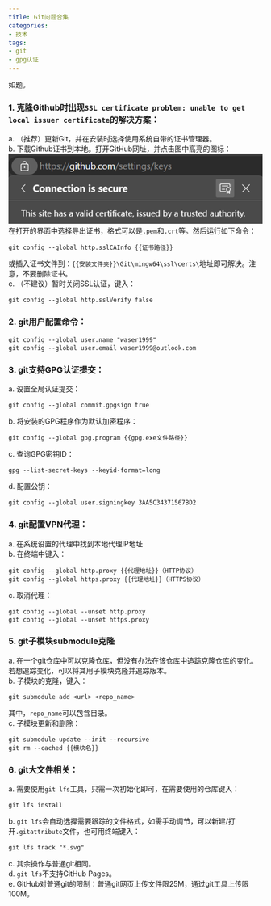 ```yaml
---
title: Git问题合集
categories: 
- 技术
tags: 
- git
- gpg认证
---
```

如题。
<!--more-->

### 1. 克隆Github时出现`SSL certificate problem: unable to get local issuer certificate`的解决方案：  

a. （推荐）更新Git，并在安装时选择使用系统自带的证书管理器。   
b. 下载Github证书到本地。打开GitHub网址，并点击图中高亮的图标：
![浏览器证书图标](../images/cert.png)
在打开的界面中选择导出证书，格式可以是`.pem`和`.crt`等。然后运行如下命令：
```
git config --global http.sslCAInfo {{证书路径}}
```
或插入证书文件到：`{{安装文件夹}}\Git\mingw64\ssl\certs\`地址即可解决。注意，不要删除证书。  
c. （不建议）暂时关闭SSL认证，键入：
```
git config --global http.sslVerify false
```
        
### 2. git用户配置命令：
```
git config --global user.name "waser1999"
git config --global user.email waser1999@outlook.com
```
    
### 3. git支持GPG认证提交：  
a. 设置全局认证提交：
```
git config --global commit.gpgsign true
```
b. 将安装的GPG程序作为默认加密程序：
```
git config --global gpg.program {{gpg.exe文件路径}}
```
c. 查询GPG密钥ID：
```
gpg --list-secret-keys --keyid-format=long
```
d. 配置公钥：
```
git config --global user.signingkey 3AA5C34371567BD2
```

### 4. git配置VPN代理：  
a. 在系统设置的代理中找到本地代理IP地址  
b. 在终端中键入：  
```
git config --global http.proxy {{代理地址}}（HTTP协议）
git config --global https.proxy {{代理地址}}（HTTPS协议）
```
c. 取消代理：
```
git config --global --unset http.proxy
git config --global --unset https.proxy
```

### 5. git子模块submodule克隆  
a. 在一个git仓库中可以克隆仓库，但没有办法在该仓库中追踪克隆仓库的变化。若想追踪变化，可以将其用子模块克隆并追踪版本。  
b. 子模块的克隆，键入：
```
git submodule add <url> <repo_name>
```
其中，`repo_name`可以包含目录。  
c. 子模块更新和删除：
```
git submodule update --init --recursive
git rm --cached {{模块名}}
```

### 6. git大文件相关：  
a. 需要使用`git lfs`工具，只需一次初始化即可，在需要使用的仓库键入：
```
git lfs install
```
b. `git lfs`会自动选择需要跟踪的文件格式，如需手动调节，可以新建/打开`.gitattribute`文件，也可用终端键入：
```
git lfs track "*.svg"
```
c. 其余操作与普通git相同。  
d. `git lfs`不支持GitHub Pages。  
e. GitHub对普通git的限制：普通git网页上传文件限25M，通过git工具上传限100M。
